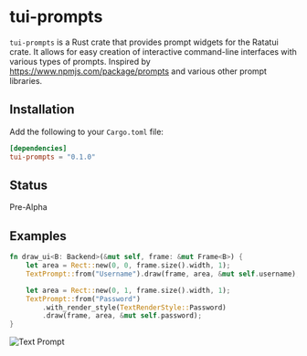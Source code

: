 # tui-prompts

`tui-prompts` is a Rust crate that provides prompt widgets for the Ratatui crate. It allows for easy
creation of interactive command-line interfaces with various types of prompts. Inspired by
<https://www.npmjs.com/package/prompts> and various other prompt libraries.

## Installation

Add the following to your `Cargo.toml` file:

```toml
[dependencies]
tui-prompts = "0.1.0"
```

## Status

Pre-Alpha

## Examples

```rust
fn draw_ui<B: Backend>(&mut self, frame: &mut Frame<B>) {
    let area = Rect::new(0, 0, frame.size().width, 1);
    TextPrompt::from("Username").draw(frame, area, &mut self.username);

    let area = Rect::new(0, 1, frame.size().width, 1);
    TextPrompt::from("Password")
        .with_render_style(TextRenderStyle::Password)
        .draw(frame, area, &mut self.password);
}
```

![Text Prompt](https://vhs.charm.sh/vhs-4l3c6ufDiij4UQiZW07heP.gif)
